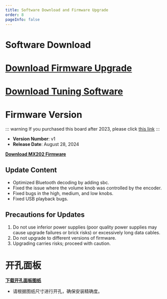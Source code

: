 ```yaml
---
title: Software Download and Firmware Upgrade
order: 8
pageInfo: false
---
```


# Software Download
# [Download Firmware Upgrade](https://likeyou156156.online:9000/lky/tools/MV_Assisant_Tools_2021_V3.0.9T(2023.05.29).exe)
# [Download Tuning Software](https://likeyou156156.online:9000/lky/tools/ACPWorkbench_24bit.exe)

# Firmware Version
::: warning
If you purchased this board after 2023, please click [this link](/firmware/)
:::
- **Version Number**: v1
- **Release Date**: August 28, 2024

**[Download MX202 Firmware](https://likeyou156156.online:9000/lky/MX/MX202/bin/mx202.mva)**

## Update Content
- Optimized Bluetooth decoding by adding sbc.
- Fixed the issue where the volume knob was controlled by the encoder.
- Fixed bugs in the high, medium, and low knobs.
- Fixed USB playback bugs.

## Precautions for Updates
1. Do not use inferior power supplies (poor quality power supplies may cause upgrade failures or brick risks) or excessively long data cables.
2. Do not upgrade to different versions of firmware.
3. Upgrading carries risks; proceed with caution.
# 开孔面板
**[下载开孔面板图纸](/image/按键面板孔距.bak)**
- 请根据图纸尺寸进行开孔，确保安装精确度。